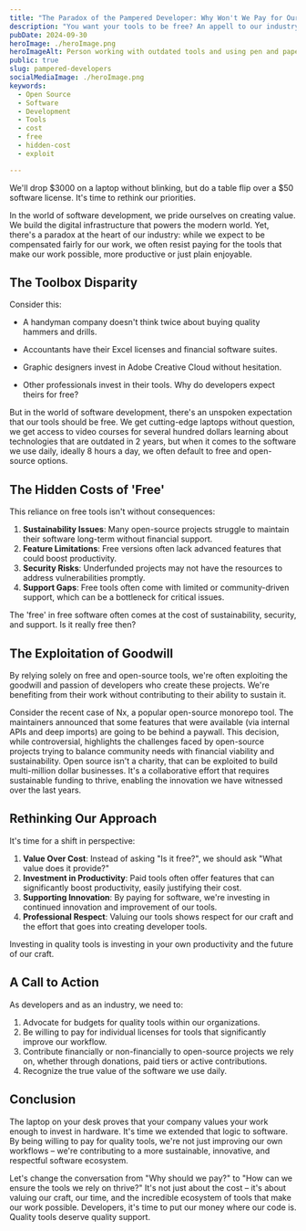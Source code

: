 ```yaml
---
title: "The Paradox of the Pampered Developer: Why Won't We Pay for Our Tools?"
description: "You want your tools to be free? An appell to our industry!"
pubDate: 2024-09-30
heroImage: ./heroImage.png
heroImageAlt: Person working with outdated tools and using pen and paper instead of a computer
public: true
slug: pampered-developers
socialMediaImage: ./heroImage.png
keywords:
  - Open Source
  - Software
  - Development
  - Tools
  - cost
  - free
  - hidden-cost
  - exploit

---
```


We'll drop $3000 on a laptop without blinking, but do a table flip over a $50 software license. It's time to rethink our priorities.

In the world of software development, we pride ourselves on creating value. We build the digital infrastructure that powers the modern world. Yet, there's a paradox at the heart of our industry: while we expect to be compensated fairly for our work, we often resist paying for the tools that make our work possible, more productive or just plain enjoyable.

## The Toolbox Disparity

Consider this:

- A handyman company doesn't think twice about buying quality hammers and drills.
- Accountants have their Excel licenses and financial software suites.
- Graphic designers invest in Adobe Creative Cloud without hesitation.

- Other professionals invest in their tools. Why do developers expect theirs for free?

But in the world of software development, there's an unspoken expectation that our tools should be free. We get cutting-edge laptops without question, we get access to video courses for several hundred dollars learning about technologies that are outdated in 2 years, but when it comes to the software we use daily, ideally 8 hours a day, we often default to free and open-source options.

## The Hidden Costs of 'Free'

This reliance on free tools isn't without consequences:

1. **Sustainability Issues**: Many open-source projects struggle to maintain their software long-term without financial support.
2. **Feature Limitations**: Free versions often lack advanced features that could boost productivity.
3. **Security Risks**: Underfunded projects may not have the resources to address vulnerabilities promptly.
4. **Support Gaps**: Free tools often come with limited or community-driven support, which can be a bottleneck for critical issues.

The 'free' in free software often comes at the cost of sustainability, security, and support. Is it really free then?

## The Exploitation of Goodwill

By relying solely on free and open-source tools, we're often exploiting the goodwill and passion of developers who create these projects. We're benefiting from their work without contributing to their ability to sustain it.

Consider the recent case of Nx, a popular open-source monorepo tool.
The maintainers announced that some features that were available (via internal APIs and deep imports) are going to be behind a paywall.
This decision, while controversial, highlights the challenges faced by open-source projects trying to balance community needs with financial viability and sustainability.
Open source isn't a charity, that can be exploited to build multi-million dollar businesses.
It's a collaborative effort that requires sustainable funding to thrive, enabling the innovation we have witnessed over the last years.

## Rethinking Our Approach

It's time for a shift in perspective:

1. **Value Over Cost**: Instead of asking "Is it free?", we should ask "What value does it provide?"
2. **Investment in Productivity**: Paid tools often offer features that can significantly boost productivity, easily justifying their cost.
3. **Supporting Innovation**: By paying for software, we're investing in continued innovation and improvement of our tools.
4. **Professional Respect**: Valuing our tools shows respect for our craft and the effort that goes into creating developer tools.

Investing in quality tools is investing in your own productivity and the future of our craft.

## A Call to Action

As developers and as an industry, we need to:

1. Advocate for budgets for quality tools within our organizations.
2. Be willing to pay for individual licenses for tools that significantly improve our workflow.
3. Contribute financially or non-financially to open-source projects we rely on, whether through donations, paid tiers or active contributions.
4. Recognize the true value of the software we use daily.

## Conclusion

The laptop on your desk proves that your company values your work enough to invest in hardware. It's time we extended that logic to software. By being willing to pay for quality tools, we're not just improving our own workflows – we're contributing to a more sustainable, innovative, and respectful software ecosystem.

Let's change the conversation from "Why should we pay?" to "How can we ensure the tools we rely on thrive?" It's not just about the cost – it's about valuing our craft, our time, and the incredible ecosystem of tools that make our work possible.
Developers, it's time to put our money where our code is. Quality tools deserve quality support.
